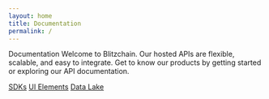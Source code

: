 ```yaml
---
layout: home
title: Documentation
permalink: /
---
```


Documentation
Welcome to Blitzchain. Our hosted APIs are flexible, scalable, and easy to integrate. Get to know our products by getting started or exploring our API documentation.


<a href="sdks/">SDKs</a>
<a href="ui-elements/">UI Elements</a>
<a href="data-lake/">Data Lake</a>